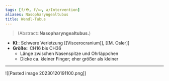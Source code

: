 ```yaml
---
tags: [f/⛑️, f/💤, a/Intervention]
aliases: Nasopharyngealtubus
title: Wendl-Tubus
---
```

> (Abstract::**Nasopharyngealtubus.**)
- **KI**:: Schwere Verletzung [[Viscerocranium]], [[M. Osler]]
- **Größe**:: CH16 bis CH36
	- Länge zwischen Nasenspitze und Ohrläppchen
	- Dicke ca. kleiner Finger; eher größer als kleiner
---
![[Pasted image 20230120191100.png]]